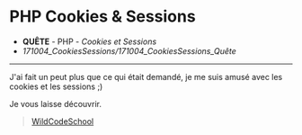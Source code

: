 # PHP Cookies & Sessions
- **QUÊTE** - PHP - *Cookies et Sessions*
- *171004_CookiesSessions/171004_CookiesSessions_Quête*
----
J'ai fait un peut plus que ce qui était demandé, je me suis amusé avec les cookies et les sessions ;)

Je vous laisse découvrir.

> [WildCodeSchool](https://wildcodeschool.fr/)
